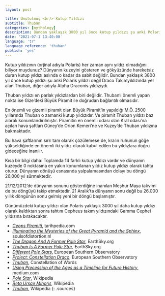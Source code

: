 ```yaml
---
layout: post

title: Unutulmuş <br/> Kutup Yıldızı
subtitle: Thuban
categories: [mythology]
description: Bundan yaklaşık 3800 yıl önce kutup yıldızı şu anki Polaris yıldızı değil Draco Takımyıldızında yer alan Thuban, diğer adıyla Alpha Draconis yıldızıydı.
date: '2021-07-1 13:40:00'
language: 'tr'
language_reference: 'thuban'
publish: 'yes'
---
```


Kutup yıldızının (orjinal adıyla Polaris) her zaman aynı yıldız olmadığını biliyor muydunuz? Dünyanın kuzeyini gösteren ve gökyüzünde hareketsiz duran kutup yıldızı aslında o kadar da sabit değildir. Bundan yaklaşık 3800 yıl önce kutup yıldızı şu anki Polaris yıldızı değil Draco Takımyıldızında yer alan Thuban, diğer adıyla Alpha Draconis yıldızıydı.

Thuban yıldızı en parlak yıldızlardan biri değildir. Thuban’ı önemli yapan nokta ise Gize’deki Büyük Piramit ile doğrudan bağlantılı olmasıdır.

En önemli ve gizemli piramit olan Büyük Piramit’in yapıldığı M.Ö. 2500 yıllarında Thuban o zamanki kutup yıldızıdır. Ve piramit Thuban yıldızı baz alarak konumlandırılmıştır. Piramitin en önemli odası olan Kral odası’na açılan hava şaftları Güney’de Orion Kemeri’ne ve Kuzey’de Thuban yıldızına bakmaktadır.

Bu hava şaftlarının sırrı tam olarak çözülemese de, kralın ruhunun göğe yükseldiğinde en önemli iki yıldız olarak kabul edilen bu yıldızlara doğru gideceğine inanılır.

Kısa bir bilgi daha: Toplamda 14 farklı kutup yıldızı vardır ve dünyanın kuzeyde 0 noktasına en yakın konumlanan yıldız kutup yıldızı olarak tahta oturur. Dünyanın dönüşü esnasında yalpalamasından dolayı bu döngü 26.000 yıl sürmektedir.

21/12/2012’de dünyanın sonunu gösterdiğine inanılan Meşhur Maya takvimi de bu döngüyü takip etmektedir. 21 Aralık’ta dünyanın sonu değil bu 26.000 yıllık döngünün sonu gelmiş yeni bir döngü başlamıştır.

Günümüzdeki kutup yıldızı olan Polaris yaklaşık 3000 yıl daha kutup yıldızı olarak kaldıktan sonra tahtını Cepheus takım yıldızındaki Gamma Cephei yıldızına bırakacaktır.

+ *[Ceops Piramiti](http://www.tarihpedia.com/misir_piramitler_cheops/)*, tarihpedia.com
+ *[Illuminating the Mysteries of the Great Pyramid and the Sphinx](http://www.soulsofdistortion.nl/Giza.html)*, soulsofdistortion.nl
+ *[The Dragon And A Former Pole Star](https://earthsky.org/tonight/see-draco-the-dragon-and-a-former-pole-star/)*, EarthSky.org
+ *[Thuban Is A Former Pole Star](https://earthsky.org/brightest-stars/thuban-past-north-star/)*, EarthSky.org
+ *[Different Pole Stars](https://www.eso.org/public/outreach/eduoff/cas/cas2003/casreports-2003/rep-038/differents.htm)*, European Southern Observatory
+ *[Project: Constellation Draco](https://www.eso.org/public/outreach/eduoff/cas/cas2002/cas-projects/bulgaria_draco_1/)*, European Southern Observatory
+ *[Thuban](https://www.constellationsofwords.com/thuban/)*, Constellation of Words
+ *[Using Precession of the Ages as a Timeline for Future History](https://medium.com/the-molten-mind-space/using-precession-of-the-ages-as-a-timeline-for-future-history-89d1b216fe86)*, medium.com
+ *[Pole Star](https://en.wikipedia.org/wiki/Pole_star)*, Wikipedia
+ *[Beta Ursae Minoris](https://en.wikipedia.org/wiki/Beta_Ursae_Minoris)*, Wikipedia
+ *[Thuban](https://en.wikipedia.org/wiki/Thuban)*, Wikipedia
{: .sources}
